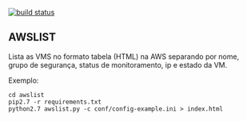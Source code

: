 [![build status](https://travis-ci.org/wvoliveira/awslist.svg?branch=master)](https://travis-ci.org/wvoliveira/awslist)

AWSLIST
-------

Lista as VMS no formato tabela (HTML) na AWS separando por nome, grupo de segurança, status de monitoramento, ip e estado da VM.

Exemplo:

```
cd awslist
pip2.7 -r requirements.txt
python2.7 awslist.py -c conf/config-example.ini > index.html
```
